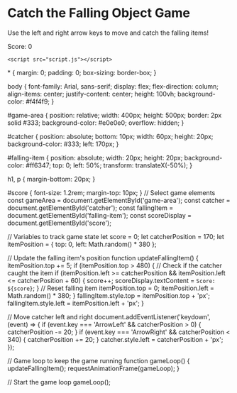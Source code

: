 <!DOCTYPE html>
<html lang="en">
<head>
    <meta charset="UTF-8">
    <meta name="viewport" content="width=device-width, initial-scale=1.0">
    <title>Catch the Falling Object Game</title>
    <link rel="stylesheet" href="styles.css">
</head>
<body>
    <h1>Catch the Falling Object Game</h1>
    <p>Use the left and right arrow keys to move and catch the falling items!</p>
    <div id="game-area">
        <div id="catcher"></div>
        <div id="falling-item"></div>
    </div>
    <p id="score">Score: 0</p>

    <script src="script.js"></script>
</body>
</html>
* {
    margin: 0;
    padding: 0;
    box-sizing: border-box;
}

body {
    font-family: Arial, sans-serif;
    display: flex;
    flex-direction: column;
    align-items: center;
    justify-content: center;
    height: 100vh;
    background-color: #f4f4f9;
}

#game-area {
    position: relative;
    width: 400px;
    height: 500px;
    border: 2px solid #333;
    background-color: #e0e0e0;
    overflow: hidden;
}

#catcher {
    position: absolute;
    bottom: 10px;
    width: 60px;
    height: 20px;
    background-color: #333;
    left: 170px;
}

#falling-item {
    position: absolute;
    width: 20px;
    height: 20px;
    background-color: #ff6347;
    top: 0;
    left: 50%;
    transform: translateX(-50%);
}

h1, p {
    margin-bottom: 20px;
}

#score {
    font-size: 1.2rem;
    margin-top: 10px;
}
// Select game elements
const gameArea = document.getElementById('game-area');
const catcher = document.getElementById('catcher');
const fallingItem = document.getElementById('falling-item');
const scoreDisplay = document.getElementById('score');

// Variables to track game state
let score = 0;
let catcherPosition = 170;
let itemPosition = { top: 0, left: Math.random() * 380 };

// Update the falling item's position
function updateFallingItem() {
    itemPosition.top += 5;
    if (itemPosition.top > 480) {
        // Check if the catcher caught the item
        if (itemPosition.left >= catcherPosition && itemPosition.left <= catcherPosition + 60) {
            score++;
            scoreDisplay.textContent = `Score: ${score}`;
        }
        // Reset falling item
        itemPosition.top = 0;
        itemPosition.left = Math.random() * 380;
    }
    fallingItem.style.top = itemPosition.top + 'px';
    fallingItem.style.left = itemPosition.left + 'px';
}

// Move catcher left and right
document.addEventListener('keydown', (event) => {
    if (event.key === 'ArrowLeft' && catcherPosition > 0) {
        catcherPosition -= 20;
    }
    if (event.key === 'ArrowRight' && catcherPosition < 340) {
        catcherPosition += 20;
    }
    catcher.style.left = catcherPosition + 'px';
});

// Game loop to keep the game running
function gameLoop() {
    updateFallingItem();
    requestAnimationFrame(gameLoop);
}

// Start the game loop
gameLoop();
